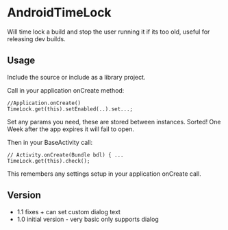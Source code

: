 AndroidTimeLock
===============

Will time lock a build and stop the user running it if its too old, useful for releasing dev builds.

## Usage ##
Include the source or include as a library project.

Call in your application onCreate method:

    //Application.onCreate()
    TimeLock.get(this).setEnabled(..).set...;

Set any params you need, these are stored between instances. 
Sorted! One Week after the app expires it will fail to open.

Then in your BaseActivity call:

    // Activity.onCreate(Bundle bdl) { ...
    TimeLock.get(this).check();
    
This remembers any settings setup in your application onCreate call.

## Version ##
- 1.1 fixes + can set custom dialog text
- 1.0 initial version - very basic only supports dialog
